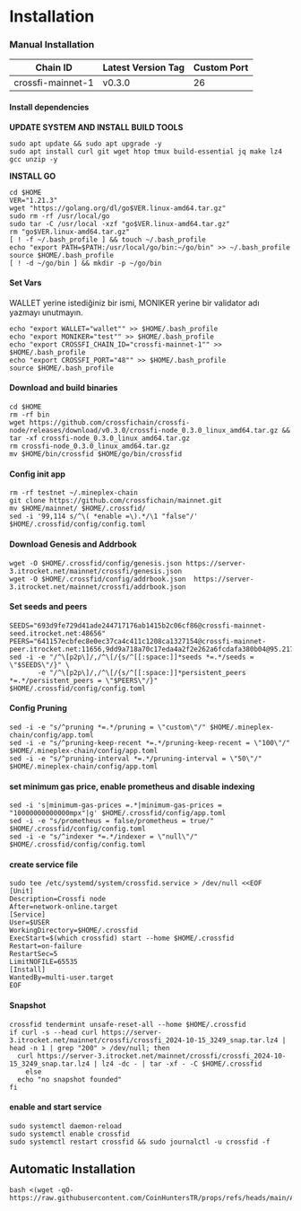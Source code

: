 # Installation

### Manual Installation <a href="#installation" id="installation"></a>

| Chain ID          | Latest Version Tag | Custom Port |
| ----------------- | ------------------ | ----------- |
| crossfi-mainnet-1 | v0.3.0             | 26          |

#### Install dependencies <a href="#install-dependencies" id="install-dependencies"></a>

**UPDATE SYSTEM AND INSTALL BUILD TOOLS**

```
sudo apt update && sudo apt upgrade -y
sudo apt install curl git wget htop tmux build-essential jq make lz4 gcc unzip -y
```

**INSTALL GO**

>

```
cd $HOME
VER="1.21.3"
wget "https://golang.org/dl/go$VER.linux-amd64.tar.gz"
sudo rm -rf /usr/local/go
sudo tar -C /usr/local -xzf "go$VER.linux-amd64.tar.gz"
rm "go$VER.linux-amd64.tar.gz"
[ ! -f ~/.bash_profile ] && touch ~/.bash_profile
echo "export PATH=$PATH:/usr/local/go/bin:~/go/bin" >> ~/.bash_profile
source $HOME/.bash_profile
[ ! -d ~/go/bin ] && mkdir -p ~/go/bin

```

#### Set Vars

WALLET yerine istediğiniz bir ismi, MONIKER yerine bir validator adı yazmayı unutmayın.&#x20;

```
echo "export WALLET="wallet"" >> $HOME/.bash_profile
echo "export MONIKER="test"" >> $HOME/.bash_profile
echo "export CROSSFI_CHAIN_ID="crossfi-mainnet-1"" >> $HOME/.bash_profile
echo "export CROSSFI_PORT="48"" >> $HOME/.bash_profile
source $HOME/.bash_profile
```

#### Download and build binaries <a href="#download-and-build-binaries" id="download-and-build-binaries"></a>

```
cd $HOME
rm -rf bin
wget https://github.com/crossfichain/crossfi-node/releases/download/v0.3.0/crossfi-node_0.3.0_linux_amd64.tar.gz && tar -xf crossfi-node_0.3.0_linux_amd64.tar.gz
rm crossfi-node_0.3.0_linux_amd64.tar.gz
mv $HOME/bin/crossfid $HOME/go/bin/crossfid
```

#### Config init app

```
rm -rf testnet ~/.mineplex-chain
git clone https://github.com/crossfichain/mainnet.git
mv $HOME/mainnet/ $HOME/.crossfid/
sed -i '99,114 s/^\( *enable =\).*/\1 "false"/' $HOME/.crossfid/config/config.toml
```

#### Download Genesis and Addrbook

```
wget -O $HOME/.crossfid/config/genesis.json https://server-3.itrocket.net/mainnet/crossfi/genesis.json
wget -O $HOME/.crossfid/config/addrbook.json  https://server-3.itrocket.net/mainnet/crossfi/addrbook.json
```

#### Set seeds and peers

```
SEEDS="693d9fe729d41ade244717176ab1415b2c06cf86@crossfi-mainnet-seed.itrocket.net:48656"
PEERS="641157ecbfec8e0ec37ca4c411c1208ca1327154@crossfi-mainnet-peer.itrocket.net:11656,9dd9a718a70c17eda4a2f2e262a6fcdafa380b04@95.217.45.201:23656,c482ab7bb52202149477fded22d6741d746d7e45@95.217.204.58:26056,d996012096cfef860bf24543740d58da45e5b194@37.27.183.62:26656,6b90dd8399533bca9066030f6193dca37f1565e1@65.109.234.80:26656,adb475675d97a9ce67bcea8cfdd66f23b92f1162@89.110.91.158:26656,9c8bf508ead86588f41ecc76cc6021c88493c199@57.129.32.223:26656,f27eff68f2f3542a317bad66fdf9f1cc93a80dc1@49.13.76.170:26656,f8cbc62fb487ae825edf79c580206d0e34ee9f51@5.161.229.160:26656,90fd2ad4f2b57bf6fa0c40cd579310f5ceebf0f5@5.78.128.70:26656,f5d2b1a6ab68ac9357366afe424564ab42a9d444@185.107.82.171:26656"
sed -i -e "/^\[p2p\]/,/^\[/{s/^[[:space:]]*seeds *=.*/seeds = \"$SEEDS\"/}" \
       -e "/^\[p2p\]/,/^\[/{s/^[[:space:]]*persistent_peers *=.*/persistent_peers = \"$PEERS\"/}" $HOME/.crossfid/config/config.toml
```

#### Config Pruning

```
sed -i -e "s/^pruning *=.*/pruning = \"custom\"/" $HOME/.mineplex-chain/config/app.toml
sed -i -e "s/^pruning-keep-recent *=.*/pruning-keep-recent = \"100\"/" $HOME/.mineplex-chain/config/app.toml
sed -i -e "s/^pruning-interval *=.*/pruning-interval = \"50\"/" $HOME/.mineplex-chain/config/app.toml
```

#### set minimum gas price, enable prometheus and disable indexing

```
sed -i 's|minimum-gas-prices =.*|minimum-gas-prices = "10000000000000mpx"|g' $HOME/.crossfid/config/app.toml
sed -i -e "s/prometheus = false/prometheus = true/" $HOME/.crossfid/config/config.toml
sed -i -e "s/^indexer *=.*/indexer = \"null\"/" $HOME/.crossfid/config/config.toml
```

#### create service file

```
sudo tee /etc/systemd/system/crossfid.service > /dev/null <<EOF
[Unit]
Description=Crossfi node
After=network-online.target
[Service]
User=$USER
WorkingDirectory=$HOME/.crossfid
ExecStart=$(which crossfid) start --home $HOME/.crossfid
Restart=on-failure
RestartSec=5
LimitNOFILE=65535
[Install]
WantedBy=multi-user.target
EOF
```

#### Snapshot

```
crossfid tendermint unsafe-reset-all --home $HOME/.crossfid
if curl -s --head curl https://server-3.itrocket.net/mainnet/crossfi/crossfi_2024-10-15_3249_snap.tar.lz4 | head -n 1 | grep "200" > /dev/null; then
  curl https://server-3.itrocket.net/mainnet/crossfi/crossfi_2024-10-15_3249_snap.tar.lz4 | lz4 -dc - | tar -xf - -C $HOME/.crossfid
    else
  echo "no snapshot founded"
fi
```

#### enable and start service

```
sudo systemctl daemon-reload
sudo systemctl enable crossfid
sudo systemctl restart crossfid && sudo journalctl -u crossfid -f
```

## Automatic Installation <a href="#auto-installation" id="auto-installation"></a>

```
bash <(wget -qO- https://raw.githubusercontent.com/CoinHuntersTR/props/refs/heads/main/AutoInstall/crossfi.sh)
```
